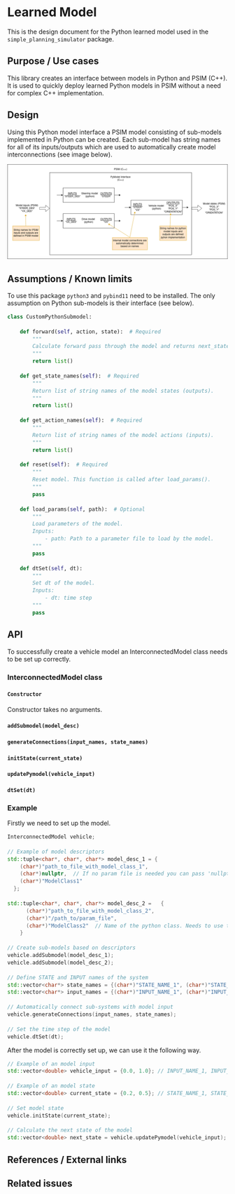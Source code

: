 # Learned Model

This is the design document for the Python learned model used in the `simple_planning_simulator` package.

## Purpose / Use cases

<!-- Required -->
<!-- Things to consider:
    - Why did we implement this feature? -->

This library creates an interface between models in Python and PSIM (C++). It is used to quickly deploy learned Python models in PSIM without a need for complex C++ implementation.

## Design

<!-- Required -->
<!-- Things to consider:
    - How does it work? -->

Using this Python model interface a PSIM model consisting of sub-models implemented in Python can be created. Each sub-model has string names for all of its inputs/outputs which are used to automatically create model interconnections (see image below).  

![pymodel_interface](./image/python_model_interface.png "PyModel interface")

## Assumptions / Known limits

<!-- Required -->

To use this package `python3` and `pybind11` need to be installed. The only assumption on Python sub-models is their interface (see below).

```python
class CustomPythonSubmodel:

    def forward(self, action, state):  # Required
        """
        Calculate forward pass through the model and returns next_state.
        """
        return list()
    
    def get_state_names(self):  # Required
        """
        Return list of string names of the model states (outputs).
        """
        return list()

    def get_action_names(self):  # Required
        """
        Return list of string names of the model actions (inputs).
        """
        return list()

    def reset(self):  # Required
        """
        Reset model. This function is called after load_params().
        """
        pass

    def load_params(self, path):  # Optional
        """
        Load parameters of the model. 
        Inputs:
            - path: Path to a parameter file to load by the model.
        """
        pass

    def dtSet(self, dt):
        """
        Set dt of the model.
        Inputs:
            - dt: time step
        """
        pass
```

## API

<!-- Required -->
<!-- Things to consider:
    - How do you use the package / API? -->

To successfully create a vehicle model an InterconnectedModel class needs to be set up correctly. 

### InterconnectedModel class

#### ```Constructor```
Constructor takes no arguments.

#### ```addSubmodel(model_desc)```

#### ```generateConnections(input_names, state_names)```

#### ```initState(current_state)```

#### ```updatePymodel(vehicle_input)```

#### ```dtSet(dt)```

### Example
Firstly we need to set up the model.
```C++
InterconnectedModel vehicle;

// Example of model descriptors
std::tuple<char*, char*, char*> model_desc_1 = {
    (char*)"path_to_file_with_model_class_1",
    (char*)nullptr,  // If no param file is needed you can pass 'nullptr' 
    (char*)"ModelClass1"
  };

std::tuple<char*, char*, char*> model_desc_2 =   {
      (char*)"path_to_file_with_model_class_2",
      (char*)"/path_to/param_file",
      (char*)"ModelClass2"  // Name of the python class. Needs to use the interface from 'Assumptions'
    }

// Create sub-models based on descriptors
vehicle.addSubmodel(model_desc_1);
vehicle.addSubmodel(model_desc_2);

// Define STATE and INPUT names of the system
std::vector<char*> state_names = {(char*)"STATE_NAME_1", (char*)"STATE_NAME_2"};
std::vector<char*> input_names = {(char*)"INPUT_NAME_1", (char*)"INPUT_NAME_2"};

// Automatically connect sub-systems with model input 
vehicle.generateConnections(input_names, state_names);

// Set the time step of the model
vehicle.dtSet(dt);
```

After the model is correctly set up, we can use it the following way. 

```C++
// Example of an model input
std::vector<double> vehicle_input = {0.0, 1.0}; // INPUT_NAME_1, INPUT_NAME_2

// Example of an model state
std::vector<double> current_state = {0.2, 0.5}; // STATE_NAME_1, STATE_NAME_2

// Set model state 
vehicle.initState(current_state);

// Calculate the next state of the model
std::vector<double> next_state = vehicle.updatePymodel(vehicle_input);
```

## References / External links

<!-- Optional -->

## Related issues

<!-- Required -->
